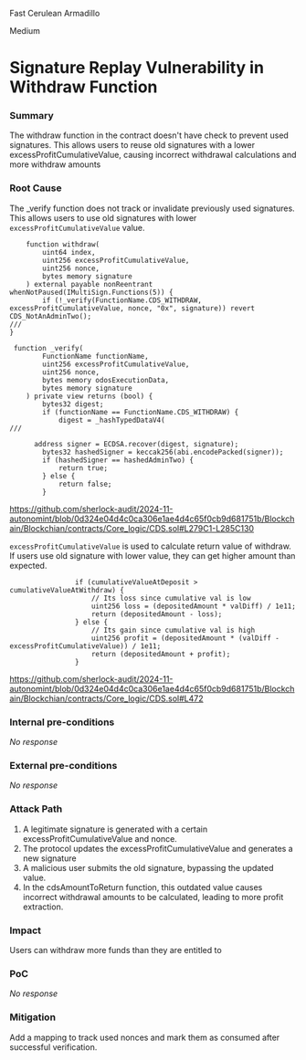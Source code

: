 Fast Cerulean Armadillo

Medium

# Signature Replay Vulnerability in Withdraw Function

### Summary

The withdraw function in the contract doesn't have check to prevent used signatures. This allows users to reuse old signatures with a lower excessProfitCumulativeValue, causing incorrect withdrawal calculations and more withdraw amounts

### Root Cause

The _verify function does not track or invalidate previously used signatures. This allows users to use old signatures with lower  `excessProfitCumulativeValue` value.

```solidity
    function withdraw(
        uint64 index,
        uint256 excessProfitCumulativeValue,
        uint256 nonce,
        bytes memory signature
    ) external payable nonReentrant whenNotPaused(IMultiSign.Functions(5)) {
        if (!_verify(FunctionName.CDS_WITHDRAW, excessProfitCumulativeValue, nonce, "0x", signature)) revert CDS_NotAnAdminTwo();
///
}

 function _verify(
        FunctionName functionName,
        uint256 excessProfitCumulativeValue,
        uint256 nonce,
        bytes memory odosExecutionData,
        bytes memory signature
    ) private view returns (bool) {
        bytes32 digest;
        if (functionName == FunctionName.CDS_WITHDRAW) {
            digest = _hashTypedDataV4(
///

      address signer = ECDSA.recover(digest, signature);
        bytes32 hashedSigner = keccak256(abi.encodePacked(signer));
        if (hashedSigner == hashedAdminTwo) {
            return true;
        } else {
            return false;
        }
```
https://github.com/sherlock-audit/2024-11-autonomint/blob/0d324e04d4c0ca306e1ae4d4c65f0cb9d681751b/Blockchain/Blockchian/contracts/Core_logic/CDS.sol#L279C1-L285C130

`excessProfitCumulativeValue` is used to calculate return value of withdraw. If users use old signature with lower value, they can get higher amount than expected.

```solidity
                if (cumulativeValueAtDeposit > cumulativeValueAtWithdraw) {
                    // Its loss since cumulative val is low
                    uint256 loss = (depositedAmount * valDiff) / 1e11;
                    return (depositedAmount - loss);
                } else {
                    // Its gain since cumulative val is high
                    uint256 profit = (depositedAmount * (valDiff - excessProfitCumulativeValue)) / 1e11;
                    return (depositedAmount + profit);
                }
```
https://github.com/sherlock-audit/2024-11-autonomint/blob/0d324e04d4c0ca306e1ae4d4c65f0cb9d681751b/Blockchain/Blockchian/contracts/Core_logic/CDS.sol#L472



### Internal pre-conditions

_No response_

### External pre-conditions

_No response_

### Attack Path

1. A legitimate signature is generated with a certain excessProfitCumulativeValue and nonce.
2. The protocol updates the excessProfitCumulativeValue and generates a new signature
3. A malicious user submits the old signature, bypassing the updated value.
4. In the cdsAmountToReturn function, this outdated value causes incorrect withdrawal amounts to be calculated, leading to more profit extraction.





### Impact

Users can withdraw more funds than they are entitled to

### PoC

_No response_

### Mitigation

Add a mapping to track used nonces and mark them as consumed after successful verification.